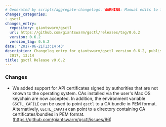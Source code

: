 ```yaml
---
# Generated by scripts/aggregate-changelogs. WARNING: Manual edits to this files will be overwritten.
changes_categories:
- gsctl
changes_entry:
  repository: giantswarm/gsctl
  url: https://github.com/giantswarm/gsctl/releases/tag/0.6.2
  version: 0.6.2
  version_tag: 0.6.2
date: '2017-06-21T13:14:43'
description: Changelog entry for giantswarm/gsctl version 0.6.2, published on 21 June
  2017, 13:14
title: gsctl Release v0.6.2
---
```


### Changes

- We added support for API certificates signed by authorities that are not known to the operating system. CAs installed via the user's Mac OS keychain are now accepted. In addition, the environment variable `GSCTL_CAFILE` can be used to point `gsctl` to a CA bundle in PEM format. Alternatively, `GSCTL_CAPATH` can point to a directory containing CA certificates/bundles in PEM format. (https://github.com/giantswarm/gsctl/issues/96)
